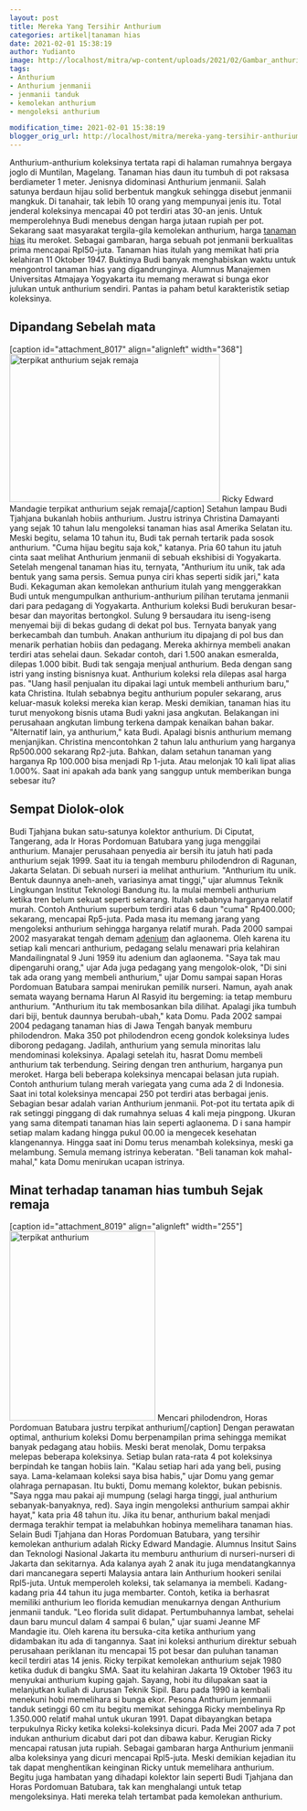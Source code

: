 ```yaml
---
layout: post
title: Mereka Yang Tersihir Anthurium
categories: artikel|tanaman hias
date: 2021-02-01 15:38:19
author: Yudianto
image: http://localhost/mitra/wp-content/uploads/2021/02/Gambar_anthurium_1024x755.jpg
tags:
- Anthurium
- Anthurium jenmanii
- jenmanii tanduk
- kemolekan anthurium
- mengoleksi anthurium

modification_time: 2021-02-01 15:38:19
blogger_orig_url: http://localhost/mitra/mereka-yang-tersihir-anthurium.html
---
```


Anthurium-anthurium koleksinya tertata rapi di halaman rumahnya bergaya joglo di Muntilan, Magelang. Tanaman hias daun itu tumbuh di pot raksasa berdiameter 1 meter. Jenisnya didominasi Anthurium jenmanii. Salah satunya berdaun hijau solid berbentuk mangkuk sehingga disebut jenmanii mangkuk. Di tanahair, tak lebih 10 orang yang mempunyai jenis itu.
Total jenderal koleksinya mencapai 40 pot terdiri atas 30-an jenis. Untuk memperolehnya Budi menebus dengan harga jutaan rupiah per pot. Sekarang saat masyarakat tergila-gila kemolekan anthurium, harga <a class="wpil_keyword_link " href="http://127.0.0.1/mitra/tanaman-hias"  title="tanaman hias" data-wpil-keyword-link="linked">tanaman hias</a> itu meroket. Sebagai gambaran, harga sebuah pot jenmanii berkualitas prima mencapai Rpl50-juta.
Tanaman hias itulah yang memikat hati pria kelahiran 11 Oktober 1947. Buktinya Budi banyak menghabiskan waktu untuk mengontrol tanaman hias yang digandrunginya. Alumnus Manajemen Universitas Atmajaya Yogyakarta itu memang merawat si bunga ekor julukan untuk anthurium sendiri. Pantas ia paham betul karakteristik setiap koleksinya.
<h2 id="Sebelah">Dipandang Sebelah mata</h2>
[caption id="attachment_8017" align="alignleft" width="368"]<a href="http://127.0.0.1/mitra/wp-content/uploads/2021/02/Gambar_anthurium1_1024x720.jpg"><img class="wp-image-8017" src="http://127.0.0.1/mitra/wp-content/uploads/2021/02/Gambar_anthurium1_1024x720.jpg" alt="terpikat anthurium sejak remaja" width="368" height="259" /></a> Ricky Edward Mandagie terpikat anthurium sejak remaja[/caption]
Setahun lampau Budi Tjahjana bukanlah hobiis anthurium. Justru istrinya Christina Damayanti yang sejak 10 tahun lalu mengoleksi tanaman hias asal Amerika Selatan itu. Meski begitu, selama 10 tahun itu, Budi tak pernah tertarik pada sosok anthurium. "Cuma hijau begitu saja kok," katanya. Pria 60 tahun itu jatuh cinta saat melihat Anthurium jenmanii di sebuah ekshibisi di Yogyakarta.
Setelah mengenal tanaman hias itu, ternyata, "Anthurium itu unik, tak ada bentuk yang sama persis. Semua punya ciri khas seperti sidik jari," kata Budi. Kekaguman akan kemolekan anthurium itulah yang menggerakkan Budi untuk mengumpulkan anthurium-anthurium pilihan terutama jenmanii  dari para pedagang di Yogyakarta.
Anthurium koleksi Budi berukuran besar-besar dan mayoritas bertongkol. Sulung 9 bersaudara itu iseng-iseng menyemai biji di bekas gudang di dekat pol bus. Ternyata banyak yang berkecambah dan tumbuh. Anakan anthurium itu dipajang di pol bus dan menarik perhatian hobiis dan pedagang. Mereka akhirnya membeli anakan terdiri atas sehelai daun. Sekadar contoh, dari 1.500 anakan esmeralda, dilepas 1.000 bibit.
Budi tak sengaja menjual anthurium. Beda dengan sang istri yang insting bisnisnya kuat. Anthurium koleksi rela dilepas asal harga pas. "Uang hasil penjualan itu dipakai lagi untuk membeli anthurium baru," kata Christina. Itulah sebabnya begitu anthurium populer sekarang, arus keluar-masuk koleksi mereka kian kerap. Meski demikian, tanaman hias itu turut menyokong bisnis utama Budi yakni jasa angkutan. Belakangan ini perusahaan angkutan limbung terkena dampak kenaikan bahan bakar.
"Alternatif lain, ya anthurium," kata Budi. Apalagi bisnis anthurium memang menjanjikan. Christina mencontohkan 2 tahun lalu anthurium yang harganya Rp500.000 sekarang Rp2-juta. Bahkan, dalam setahun tanaman yang harganya Rp 100.000 bisa menjadi Rp 1-juta. Atau melonjak 10 kali lipat alias 1.000%. Saat ini apakah ada bank yang sanggup untuk memberikan bunga sebesar itu?
<h2 id="Sempat">Sempat Diolok-olok</h2>
Budi Tjahjana bukan satu-satunya kolektor anthurium. Di Ciputat, Tangerang, ada Ir Horas Pordomuan Batubara yang juga menggilai anthurium. Manajer perusahaan penyedia air bersih itu jatuh hati pada anthurium sejak 1999. Saat itu ia tengah memburu philodendron di Ragunan, Jakarta Selatan. Di sebuah nurseri ia melihat anthurium.
"Anthurium itu unik. Bentuk daunnya aneh-aneh, variasinya amat tinggi," ujar alumnus Teknik Lingkungan Institut Teknologi Bandung itu.
Ia mulai membeli anthurium ketika tren belum sekuat seperti sekarang. Itulah sebabnya harganya relatif murah. Contoh Anthurium superbum terdiri atas 6 daun "cuma" Rp400.000; sekarang, mencapai Rp5-juta. Pada masa itu memang jarang yang mengoleksi anthurium sehingga harganya relatif murah.
Pada 2000 sampai 2002 masyarakat tengah demam <a class="wpil_keyword_link " href="http://127.0.0.1/mitra/topik/adenium"  title="adenium" data-wpil-keyword-link="linked">adenium</a> dan aglaonema. Oleh karena itu setiap kali mencari anthurium, pedagang selalu menawari pria kelahiran Mandailingnatal 9 Juni 1959 itu adenium dan aglaonema. "Saya tak mau dipengaruhi orang," ujar Ada juga pedagang yang mengolok-olok, "Di sini tak ada orang yang membeli anthurium," ujar Domu sampai sapan Horas Pordomuan Batubara sampai menirukan pemilik nurseri.
Namun, ayah anak semata wayang bernama Harun Al Rasyid itu bergeming: ia tetap memburu anthurium. "Anthurium itu tak
membosankan bila dilihat.
Apalagi jika tumbuh dari biji, bentuk daunnya berubah-ubah," kata Domu. Pada 2002 sampai 2004 pedagang tanaman hias di Jawa Tengah banyak memburu philodendron. Maka 350 pot philodendron eceng gondok koleksinya ludes diborong pedagang.
Jadilah, anthurium yang semula minoritas lalu mendominasi koleksinya. Apalagi setelah itu, hasrat Domu membeli anthurium tak terbendung. Seiring dengan tren anthurium, harganya pun meroket. Harga beli beberapa koleksinya mencapai belasan juta rupiah. Contoh anthurium tulang merah variegata yang cuma ada 2 di Indonesia. Saat ini total koleksinya mencapai 250 pot terdiri atas berbagai jenis. Sebagian besar adalah varian Anthurium jenmanii.
Pot-pot itu tertata apik di rak setinggi pinggang di dak rumahnya seluas 4 kali meja pingpong. Ukuran yang sama ditempati tanaman hias lain seperti aglaonema. D i sana hampir setiap malam  kadang hingga pukul 00.00  ia mengecek kesehatan klangenannya. Hingga saat ini Domu terus menambah koleksinya, meski ga melambung. Semula memang istrinya keberatan. "Beli tanaman kok mahal-mahal," kata Domu menirukan ucapan istrinya.
<h2 id="Minat">Minat terhadap tanaman hias tumbuh Sejak remaja</h2>
[caption id="attachment_8019" align="alignleft" width="255"]<a href="http://127.0.0.1/mitra/wp-content/uploads/2021/02/Gambar_anthurium2_589x768.jpg"><img class="wp-image-8019" src="http://127.0.0.1/mitra/wp-content/uploads/2021/02/Gambar_anthurium2_589x768.jpg" alt=" terpikat anthurium" width="255" height="332" /></a> Mencari philodendron, Horas Pordomuan Batubara justru terpikat anthurium[/caption]
Dengan perawatan optimal, anthurium koleksi Domu berpenampilan prima sehingga memikat banyak pedagang atau hobiis. Meski berat menolak, Domu terpaksa melepas beberapa koleksinya. Setiap bulan rata-rata 4 pot koleksinya berpindah ke tangan hobiis lain. "Kalau setiap hari ada yang beli, pusing saya. Lama-kelamaan koleksi saya bisa habis," ujar Domu yang gemar olahraga pernapasan.
Itu bukti, Domu memang kolektor, bukan pebisnis. "Saya ngga mau pakai aji mumpung (selagi harga tinggi, jual anthurium sebanyak-banyaknya, red). Saya ingin mengoleksi anthurium sampai akhir hayat," kata pria 48 tahun itu. Jika itu benar, anthurium bakal menjadi dermaga terakhir tempat ia melabuhkan hobinya memelihara tanaman hias.
Selain Budi Tjahjana dan Horas Pordomuan Batubara, yang tersihir kemolekan anthurium adalah Ricky Edward Mandagie. Alumnus Insitut Sains dan Teknologi Nasional Jakarta itu memburu anthurium di nurseri-nurseri di Jakarta dan sekitarnya. Ada kalanya ayah 2 anak itu juga mendatangkannya dari mancanegara seperti Malaysia antara lain Anthurium hookeri senilai Rpl5-juta. Untuk memperoleh koleksi, tak selamanya ia membeli. Kadang-kadang pria 44 tahun itu juga membarter.
Contoh, ketika ia berhasrat memiliki anthurium leo florida kemudian menukarnya dengan Anthurium jenmanii tanduk. "Leo florida sulit didapat. Pertumbuhannya lambat, sehelai daun baru muncul dalam 4 sampai 6 bulan," ujar suami Jeanne MF Mandagie itu. Oleh karena itu bersuka-cita ketika anthurium yang didambakan itu ada di tangannya. Saat ini koleksi anthurium direktur sebuah perusahaan periklanan itu mencapai 15 pot besar dan puluhan tanaman kecil terdiri atas 14 jenis.
Ricky terpikat kemolekan anthurium sejak 1980 ketika duduk di bangku SMA. Saat itu kelahiran Jakarta 19 Oktober 1963 itu menyukai anthurium kuping gajah. Sayang, hobi itu dilupakan saat ia melanjutkan kuliah di Jurusan Teknik Sipil. Baru pada 1990 ia kembali menekuni hobi memelihara si bunga ekor. Pesona Anthurium jenmanii tanduk setinggi 60 cm itu begitu memikat sehingga Ricky membelinya Rp 1.350.000 relatif mahal untuk ukuran 1991.
Dapat dibayangkan betapa terpukulnya Ricky ketika koleksi-koleksinya dicuri. Pada Mei 2007 ada 7 pot indukan anthurium dicabut dari pot dan dibawa kabur. Kerugian Ricky mencapai ratusan juta rupiah. Sebagai gambaran harga Anthurium jenmanii alba koleksinya yang dicuri mencapai Rpl5-juta.
Meski demikian kejadian itu tak dapat menghentikan keinginan Ricky untuk memelihara anthurium. Begitu juga hambatan yang dihadapi kolektor lain seperti Budi Tjahjana dan Horas Pordomuan Batubara, tak kan menghalangi untuk tetap mengoleksinya. Hati mereka telah tertambat pada kemolekan anthurium.
